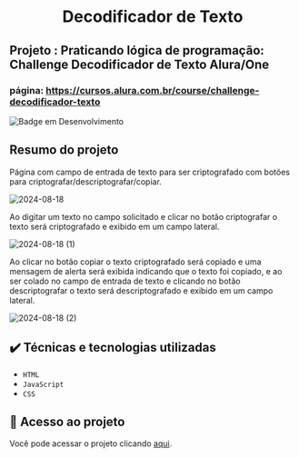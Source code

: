 <h1 align="center"> Decodificador de Texto </h1>

## Projeto : Praticando lógica de programação: Challenge Decodificador de Texto Alura/One

### página: https://cursos.alura.com.br/course/challenge-decodificador-texto

![Badge em Desenvolvimento](http://img.shields.io/static/v1?label=STATUS&message=FINALIZADO&color=GREEN&style=for-the-badge)

## Resumo do projeto
Página com campo de entrada de texto para ser criptografado com botões para criptografar/descriptografar/copiar. 

![2024-08-18](https://github.com/user-attachments/assets/a7dba0bf-9b40-488e-a291-191a391cd733)

Ao digitar um texto no campo solicitado e clicar no botão criptografar o texto será criptografado e exibido em um campo lateral. 

![2024-08-18 (1)](https://github.com/user-attachments/assets/f18af0e6-db8f-4b68-8136-fd388ab9c8b1)

Ao clicar no botão copiar o texto criptografado será copiado e uma mensagem de alerta será exibida indicando que o texto foi copiado, e ao ser colado no campo de entrada de texto e clicando no botão descriptografar
o texto será descriptografado e exibido em um campo lateral. 

![2024-08-18 (2)](https://github.com/user-attachments/assets/4dd91169-fb71-4b57-82d9-5a80a4914ee0)

## ✔️ Técnicas e tecnologias utilizadas

- ``HTML``
- ``JavaScript``
- ``CSS``

## 📁 Acesso ao projeto
Você pode acessar o projeto clicando [aqui](https://decodificador-texto-orpin.vercel.app).
